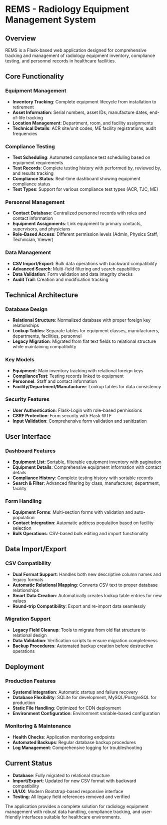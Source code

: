 # REMS - Radiology Equipment Management System

## Overview
REMS is a Flask-based web application designed for comprehensive tracking and management of radiology equipment inventory, compliance testing, and personnel records in healthcare facilities.

## Core Functionality

### Equipment Management
- **Inventory Tracking**: Complete equipment lifecycle from installation to retirement
- **Asset Information**: Serial numbers, asset IDs, manufacture dates, end-of-life tracking
- **Location Management**: Department, room, and facility assignments
- **Technical Details**: ACR site/unit codes, ME facility registrations, audit frequencies

### Compliance Testing
- **Test Scheduling**: Automated compliance test scheduling based on equipment requirements
- **Test Records**: Complete testing history with performed by, reviewed by, and results tracking
- **Compliance Status**: Real-time dashboard showing equipment compliance status
- **Test Types**: Support for various compliance test types (ACR, TJC, ME)

### Personnel Management
- **Contact Database**: Centralized personnel records with roles and contact information
- **Equipment Assignments**: Link equipment to primary contacts, supervisors, and physicians
- **Role-Based Access**: Different permission levels (Admin, Physics Staff, Technician, Viewer)

### Data Management
- **CSV Import/Export**: Bulk data operations with backward compatibility
- **Advanced Search**: Multi-field filtering and search capabilities
- **Data Validation**: Form validation and data integrity checks
- **Audit Trail**: Creation and modification tracking

## Technical Architecture

### Database Design
- **Relational Structure**: Normalized database with proper foreign key relationships
- **Lookup Tables**: Separate tables for equipment classes, manufacturers, departments, facilities, personnel
- **Legacy Migration**: Migrated from flat text fields to relational structure while maintaining compatibility

### Key Models
- **Equipment**: Main inventory tracking with relational foreign keys
- **ComplianceTest**: Testing records linked to equipment
- **Personnel**: Staff and contact information
- **Facility/Department/Manufacturer**: Lookup tables for data consistency

### Security Features
- **User Authentication**: Flask-Login with role-based permissions
- **CSRF Protection**: Form security with Flask-WTF
- **Input Validation**: Comprehensive form validation and sanitization

## User Interface

### Dashboard Features
- **Equipment List**: Sortable, filterable equipment inventory with pagination
- **Equipment Details**: Comprehensive equipment information with contact details
- **Compliance History**: Complete testing history with sortable records
- **Search & Filter**: Advanced filtering by class, manufacturer, department, facility

### Form Handling
- **Equipment Forms**: Multi-section forms with validation and auto-population
- **Contact Integration**: Automatic address population based on facility selection
- **Bulk Operations**: CSV-based bulk editing and import functionality

## Data Import/Export

### CSV Compatibility
- **Dual Format Support**: Handles both new descriptive column names and legacy formats
- **Automatic Relational Mapping**: Converts CSV text to proper database relationships
- **Smart Data Creation**: Automatically creates lookup table entries for new values
- **Round-trip Compatibility**: Export and re-import data seamlessly

### Migration Support
- **Legacy Field Cleanup**: Tools to migrate from old flat structure to relational design
- **Data Validation**: Verification scripts to ensure migration completeness
- **Backup Procedures**: Automated backup creation before destructive operations

## Deployment

### Production Features
- **Systemd Integration**: Automatic startup and failure recovery
- **Database Flexibility**: SQLite for development, MySQL/PostgreSQL for production
- **Static File Handling**: Optimized for CDN deployment
- **Environment Configuration**: Environment variable-based configuration

### Monitoring & Maintenance
- **Health Checks**: Application monitoring endpoints
- **Automated Backups**: Regular database backup procedures
- **Log Management**: Comprehensive logging for troubleshooting

## Current Status
- **Database**: Fully migrated to relational structure
- **Import/Export**: Updated for new CSV format with backward compatibility
- **UI/UX**: Modern Bootstrap-based responsive interface
- **Testing**: All legacy field references removed and verified

The application provides a complete solution for radiology equipment management with robust data handling, compliance tracking, and user-friendly interfaces suitable for healthcare environments.